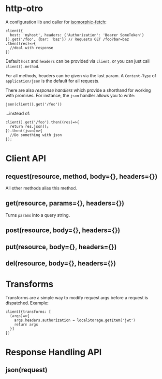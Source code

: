# http-otro

A configuration lib and caller for [isomorphic-fetch](https://github.com/matthew-andrews/isomorphic-fetch):

```
client({
  host: 'myhost', headers: {'Authorization': 'Bearer SomeToken'}
}).get('/foo', {bar: 'baz'}) // Requests GET /foo?bar=baz
.then((res)=>{
  //deal with response
})
```

Default `host` and `headers` can be provided via `client`, or you can just call `client().method`.

For all methods, headers can be given via the last param. A `Content-Type` of `application/json` is the default for all requests.

There are also *response handlers* which provide a shorthand for working with promises. For instance, the `json` handler allows you to write:

```
json(client().get('/foo'))
```

...instead of:
```
client().get('/foo').then((res)=>{
  return res.json();
}).then((json)=>{
  //Do something with json
});
```

# Client API

## request(resource, method, body={}, headers={})

All other methods alias this method.

## get(resource, params={}, headers={})

Turns `params` into a query string.

## post(resource, body={}, headers={})

## put(resource, body={}, headers={})

## del(resource, body={}, headers={})

# Transforms

Transforms are a simple way to modify request args before a request is dispatched. Example:

```
client({transforms: [
  (args)=>{
    args.headers.authorization = localStorage.getItem('jwt')
    return args
  }]
})
```

# Response Handling API

## json(request)
